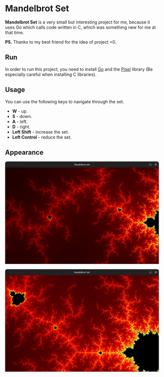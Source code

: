 # Mandelbrot Set

**Mandelbrot Set** is a very small but interesting project for me, because it uses Go which calls code written in C,
which was something new for me at that time.

**PS.** Thanks to my best friend for the idea of project =0.

## Run

In order to run this project, you need to install [Go](https://go.dev/dl/) and
the [Pixel](https://github.com/faiface/pixel) library (Be especially careful when installing C libraries).

## Usage

You can use the following keys to navigate through the set.

- **W** - up.
- **S** - down.
- **A** - left.
- **D** - right.
- **Left Shift** - increase the set.
- **Left Control** - reduce the set.

## Appearance

![Mandelbrot Set](assets/img1.png?raw=true)

![Mandelbrot Set](assets/img2.png?raw=true)
